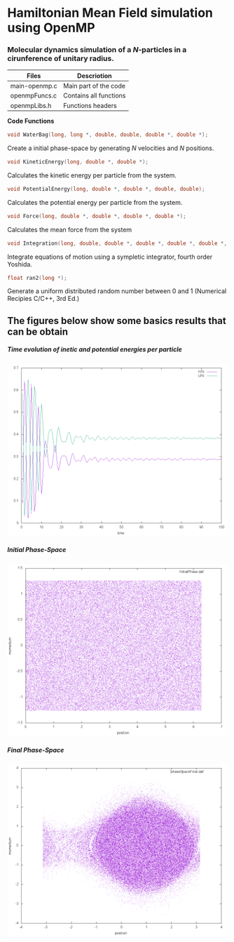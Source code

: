 # Hamiltonian Mean Field simulation using OpenMP

### Molecular dynamics simulation of a *N*-particles in a cirunference of unitary radius.

Files | Descriotion
------------ | -------------
main-openmp.c | Main part of the code
openmpFuncs.c | Contains all functions
openmpLibs.h  | Functions headers


**Code Functions**
```C++
void WaterBag(long, long *, double, double, double *, double *);
```
Create a initial phase-space by generating *N* velocities and *N* positions.

```C++
void KineticEnergy(long, double *, double *);
```
Calculates the kinetic energy per particle from the system.

```C++
void PotentialEnergy(long, double *, double *, double, double);
```
Calculates the potential energy per particle from the system.

```C++
void Force(long, double *, double *, double *, double *);
```
Calculates the mean force from the system

```C++
void Integration(long, double, double *, double *, double *, double *, double *);
```
Integrate equations of motion using a sympletic integrator, fourth order Yoshida.

```C++
float ran2(long *);
```
Generate a uniform distributed random number between 0 and 1 (Numerical Recipies C/C++, 3rd Ed.)


## The figures below show some basics results that can be obtain

##### Time evolution of inetic and potential energies per particle
![Time evolution of inetic and potential energies per particle](/serial-openmp/Energies.png)

##### Initial Phase-Space
![Initial Phase-Space](/serial-openmp/InitialPhase.png)

##### Final Phase-Space
![Final Phase-Space](/serial-openmp/PhaseSpace.png)
